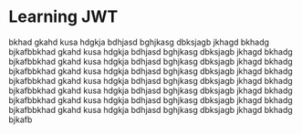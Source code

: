 # Learning JWT

bkhad gkahd kusa hdgkja bdhjasd bghjkasg dbksjagb jkhagd bkhadg bjkafbbkhad gkahd kusa hdgkja bdhjasd bghjkasg dbksjagb jkhagd bkhadg bjkafbbkhad gkahd kusa hdgkja bdhjasd bghjkasg dbksjagb jkhagd bkhadg bjkafbbkhad gkahd kusa hdgkja bdhjasd bghjkasg dbksjagb jkhagd bkhadg bjkafbbkhad gkahd kusa hdgkja bdhjasd bghjkasg dbksjagb jkhagd bkhadg bjkafbbkhad gkahd kusa hdgkja bdhjasd bghjkasg dbksjagb jkhagd bkhadg bjkafbbkhad gkahd kusa hdgkja bdhjasd bghjkasg dbksjagb jkhagd bkhadg bjkafbbkhad gkahd kusa hdgkja bdhjasd bghjkasg dbksjagb jkhagd bkhadg bjkafb
